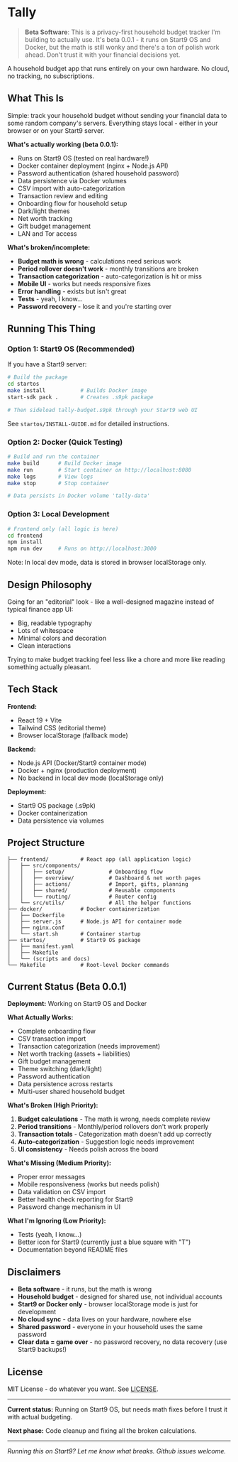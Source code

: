 # Tally

> **Beta Software**: This is a privacy-first household budget tracker I'm building to actually use. It's beta 0.0.1 - it runs on Start9 OS and Docker, but the math is still wonky and there's a ton of polish work ahead. Don't trust it with your financial decisions yet.

A household budget app that runs entirely on your own hardware. No cloud, no tracking, no subscriptions.

## What This Is

Simple: track your household budget without sending your financial data to some random company's servers. Everything stays local - either in your browser or on your Start9 server.

**What's actually working (beta 0.0.1):**
- Runs on Start9 OS (tested on real hardware!)
- Docker container deployment (nginx + Node.js API)
- Password authentication (shared household password)
- Data persistence via Docker volumes
- CSV import with auto-categorization
- Transaction review and editing
- Onboarding flow for household setup
- Dark/light themes
- Net worth tracking
- Gift budget management
- LAN and Tor access

**What's broken/incomplete:**
- **Budget math is wrong** - calculations need serious work
- **Period rollover doesn't work** - monthly transitions are broken
- **Transaction categorization** - auto-categorization is hit or miss
- **Mobile UI** - works but needs responsive fixes
- **Error handling** - exists but isn't great
- **Tests** - yeah, I know...
- **Password recovery** - lose it and you're starting over

## Running This Thing

### Option 1: Start9 OS (Recommended)

If you have a Start9 server:

```bash
# Build the package
cd startos
make install           # Builds Docker image
start-sdk pack .       # Creates .s9pk package

# Then sideload tally-budget.s9pk through your Start9 web UI
```

See `startos/INSTALL-GUIDE.md` for detailed instructions.

### Option 2: Docker (Quick Testing)

```bash
# Build and run the container
make build      # Build Docker image
make run        # Start container on http://localhost:8080
make logs       # View logs
make stop       # Stop container

# Data persists in Docker volume 'tally-data'
```

### Option 3: Local Development

```bash
# Frontend only (all logic is here)
cd frontend
npm install
npm run dev     # Runs on http://localhost:3000
```

Note: In local dev mode, data is stored in browser localStorage only.

## Design Philosophy

Going for an "editorial" look - like a well-designed magazine instead of typical finance app UI:
- Big, readable typography
- Lots of whitespace
- Minimal colors and decoration
- Clean interactions

Trying to make budget tracking feel less like a chore and more like reading something actually pleasant.

## Tech Stack

**Frontend:**
- React 19 + Vite
- Tailwind CSS (editorial theme)
- Browser localStorage (fallback mode)

**Backend:**
- Node.js API (Docker/Start9 container mode)
- Docker + nginx (production deployment)
- No backend in local dev mode (localStorage only)

**Deployment:**
- Start9 OS package (.s9pk)
- Docker containerization
- Data persistence via volumes

## Project Structure

```
├── frontend/          # React app (all application logic)
│   ├── src/components/
│   │   ├── setup/              # Onboarding flow
│   │   ├── overview/           # Dashboard & net worth pages
│   │   ├── actions/            # Import, gifts, planning
│   │   ├── shared/             # Reusable components
│   │   └── routing/            # Router config
│   └── src/utils/              # All the helper functions
├── docker/            # Docker containerization
│   ├── Dockerfile
│   ├── server.js      # Node.js API for container mode
│   ├── nginx.conf
│   └── start.sh       # Container startup
├── startos/           # Start9 OS package
│   ├── manifest.yaml
│   ├── Makefile
│   └── (scripts and docs)
└── Makefile           # Root-level Docker commands
```

## Current Status (Beta 0.0.1)

**Deployment:** Working on Start9 OS and Docker

**What Actually Works:**
- Complete onboarding flow
- CSV transaction import
- Transaction categorization (needs improvement)
- Net worth tracking (assets + liabilities)
- Gift budget management
- Theme switching (dark/light)
- Password authentication
- Data persistence across restarts
- Multi-user shared household budget

**What's Broken (High Priority):**
1. **Budget calculations** - The math is wrong, needs complete review
2. **Period transitions** - Monthly/period rollovers don't work properly
3. **Transaction totals** - Categorization math doesn't add up correctly
4. **Auto-categorization** - Suggestion logic needs improvement
5. **UI consistency** - Needs polish across the board

**What's Missing (Medium Priority):**
- Proper error messages
- Mobile responsiveness (works but needs polish)
- Data validation on CSV import
- Better health check reporting for Start9
- Password change mechanism in UI

**What I'm Ignoring (Low Priority):**
- Tests (yeah, I know...)
- Better icon for Start9 (currently just a blue square with "T")
- Documentation beyond README files

## Disclaimers

- **Beta software** - it runs, but the math is wrong
- **Household budget** - designed for shared use, not individual accounts
- **Start9 or Docker only** - browser localStorage mode is just for development
- **No cloud sync** - data lives on your hardware, nowhere else
- **Shared password** - everyone in your household uses the same password
- **Clear data = game over** - no password recovery, no data recovery (use Start9 backups!)

## License

MIT License - do whatever you want. See [LICENSE](LICENSE).

---

**Current status:** Running on Start9 OS, but needs math fixes before I trust it with actual budgeting.

**Next phase:** Code cleanup and fixing all the broken calculations.

---

*Running this on Start9? Let me know what breaks. Github issues welcome.*
